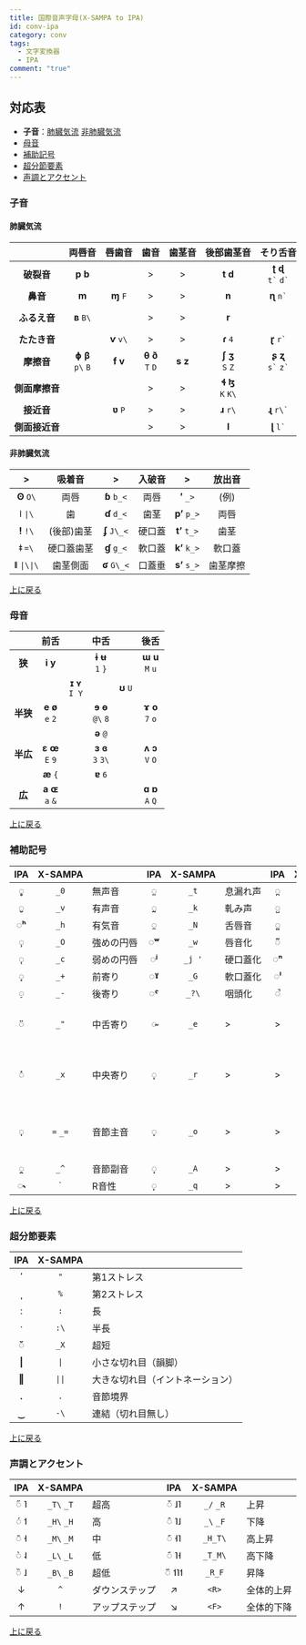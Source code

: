 ```yaml
---
title: 国際音声字母(X-SAMPA to IPA)
id: conv-ipa
category: conv
tags:
  - 文字変換器
  - IPA
comment: "true"
---
```

<HLConverter src="/conv/ipa.tsv" />

## 対応表

- **子音**：[肺臓気流](#肺臓気流) [非肺臓気流](#非肺臓気流)
- [母音](#母音)
- [補助記号](#補助記号)
- [超分節要素](#超分節要素)
- [声調とアクセント](#声調とアクセント)

### 子音

#### 肺臓気流

|⁠⁠⁠⁠⁠⁠⁠⁠⁠⁠⁠⁠⁠⁠⁠⁠⁠⁠|両⁠唇⁠音|唇⁠歯⁠音|歯⁠音|歯⁠茎⁠音|後⁠部⁠歯⁠茎⁠音|そ⁠り⁠舌⁠音|硬⁠口⁠蓋⁠音|軟⁠口⁠蓋⁠音|口⁠蓋⁠垂⁠音|咽⁠頭⁠音|声⁠門⁠音| |>|その他|
|:---:|:---:|:---:|:---:|:---:|:---:|:---:|:---:|:---:|:---:|:---:|:---:|:---:|:---:|:---:|
|**破裂音**|**p b**| |>|>|**t d**|**ʈ ɖ**<br>`` t` `` `` d` ``|**c ɟ**<br>`c` `J\` |**k ɡ**|**q ɢ**<br>`q` `G\` | |**ʔ** `?`| |**ʍ w**<br>`W` `w`|両唇軟口蓋接近音|
|**鼻音**|**m**|**ɱ** `F`|>|>|**n**|**ɳ** `` n` ``|**ɲ** `J`|**ŋ** `N`|**ɴ** `N\` | | |^|**ɥ** `H`|両唇硬口蓋接近音|
|**ふるえ音**|**ʙ** `B\` | |>|>|**r**| |**ʀ** `R\` | | | | |^|**ʜ&nbsp;ʢ**<br>`H\`&nbsp;`<\` |喉頭蓋摩擦音|
|**たたき音**| |**ⱱ** `v\`|>|>|**ɾ** `4`|**ɽ** `` r` ``| | | | | |^|**ʡ** `>\` |喉頭蓋破裂音|
|**摩擦音**|**ɸ&nbsp;β**<br>`p\`&nbsp;`B`|**f v**|**θ&nbsp;ð**<br>`T`&nbsp;`D`|**s z**|**ʃ&nbsp;ʒ**<br>`S`&nbsp;`Z`|**ʂ&nbsp;ʐ**<br>`` s` ``&nbsp;`` z` ``|**ç&nbsp;ʝ**<br>`C`&nbsp;`j\`|**x&nbsp;ɣ**<br>`x`&nbsp;`G`|**χ&nbsp;ʁ**<br>`X`&nbsp;`R`|**ħ&nbsp;ʕ**<br>`X\`&nbsp;`?⁠\`|**h&nbsp;ɦ**<br>`h`&nbsp;`h\` |^|**ɕ&nbsp;ʑ**<br>`s\`&nbsp;`z\`|歯茎硬口蓋摩擦音|
|**側面摩擦音**| | |>|>|**ɬ ɮ**<br>`K` `K\`| | | | | | |^|**ɺ** `l\`|歯茎側面はじき音|
|**接近音**| |**ʋ** `P`|>|>|**ɹ** `r\` |**ɻ** `` r\` ``|**j**|**ɰ** `M\`| | | |^|**ɧ** `x\`|無⁠声⁠後⁠部⁠歯⁠茎⁠軟⁠口⁠蓋⁠摩⁠擦⁠音|
|**側⁠面⁠接⁠近⁠音**| | |>|>|**l**|**ɭ** `` l` ``|**ʎ** `L`|**ʟ** `L\`| | | |^|**ɫ** `5`|軟口蓋歯茎側面接近音|

#### 非肺臓気流

|>|吸着音|>|入破音|>|放出音|
|:---:|:---:|:---:|:---:|:---:|:---:|
|**ʘ** `O\`|両唇|**ɓ** `b_<`|両唇|**ʼ** `_>`|(例)|
|**ǀ** `\|\`|歯|**ɗ** `d_<`|歯茎|**pʼ** `p_>`|両唇|
|**ǃ** `!\`|(後部)歯茎|**ʄ** `J\_<`|硬口蓋|**tʼ** `t_>`|歯茎|
|**ǂ** `=\`|硬口蓋歯茎|**ɠ** `g_<`|軟口蓋|**kʼ** `k_>`|軟口蓋|
|**ǁ** `\|\\|\`|歯茎側面|**ʛ** `G\_<`|口蓋垂|**sʼ** `s_>`|歯茎摩擦|

[上に戻る](#対応表)

### 母音

| |前舌| |中舌| |後舌|
|:---:|:---:|:---:|:---:|:---:|:---:|
|**狭**|**i y**| |**ɨ ʉ**<br>`1` `}`| |**ɯ u**<br>`M` `u`|
| | |**ɪ ʏ**<br>`I Y`| |**ʊ** `U`| |
|**半狭**|**e ø**<br>`e` `2`| |**ɘ ɵ**<br>`@\` `8`| |**ɤ o**<br>`7` `o`|
| | | |**ə** `@`| | |
|**半広**|**ɛ œ**<br>`E` `9`| |**ɜ ɞ**<br>`3` `3\`| |**ʌ ɔ**<br>`V` `O`|
| |**æ** `{`| |**ɐ** `6`| | |
|**広**|**a ɶ**<br>`a` `&`| | | |**ɑ ɒ**<br>`A` `Q`|

[上に戻る](#対応表)

### 補助記号

|IPA|X⁠-⁠SAMPA| |IPA|X⁠-⁠SAMPA| |IPA|X⁠-⁠SAMPA| |
|:---:|:---:|:---|:---:|:---:|:---|:---:|:---:|:---|
|**◌̥**|`_0`|無声音|**◌̤**|`_t`|息⁠漏⁠れ⁠声|**◌̪**|`_d`|歯音|
|**◌̬**|`_v`|有声音|**◌̰**|`_k`|軋み声|**◌̺**|`_a`|舌尖音|
|**◌ʰ**|`_h`|有気音|**◌̼**|`_N`|舌唇音|**◌̻**|`_m`|舌端音|
|**◌̹**|`_O`|強⁠め⁠の⁠円⁠唇|**◌ʷ**|`_w`|唇音化|**◌̃**|`~ _~`|鼻音化|
|**◌̜**|`_c`|弱めの円唇|**◌ʲ**|`_j '`|硬口蓋化|**◌ⁿ**|`_n`|鼻⁠腔⁠開⁠放|
|**◌̟**|`_+`|前寄り|**◌ˠ**|`_G`|軟口蓋化|**◌ˡ**|`_l`|側面開放|
|**◌̠**|`_-`|後寄り|**◌ˤ**|`_?\`|咽頭化|**◌̚**|`_}`|内破音|
|**◌̈**|`_"`|中舌寄り|**◌̴**|`_e`|>|>|>|軟口蓋化あるいは咽頭化|
|**◌̽**|`_x`|中央寄り|**◌̝**|`_r`|>|>|>|上寄り, 有声歯茎摩擦音 [ɹ̝]|
|**◌̩**|`=` `_=`|音節主音|**◌̞**|`_o`|>|>|>|下寄り, 有声両唇接近音 [β̞]|
|**◌̯**|`_^`|音節副音|**◌̘**|`_A`|>|>|>|舌根前進|
|**◌˞**|`` ` ``|R音性|**◌̙**|`_q`|>|>|>|舌根後退|

[上に戻る](#対応表)

### 超分節要素

|IPA|X⁠-⁠SAMPA| |
|:---:|:---:|:---|
|**ˈ**|`"`|第1ストレス|
|**ˌ**|`%`|第2ストレス|
|**ː**|`:`|長|
|**ˑ**|`:\`|半長|
|**◌̆**|`_X`|超短|
|**\|**|`\|`|小さな切れ目（韻脚）|
|**‖**|`\|\|`|大きな切れ目（イントネーション）|
|**.**|`.`|音節境界|
|**‿**|`-\`|連結（切れ目無し）|

[上に戻る](#対応表)

### 声調とアクセント

|IPA|X-SAMPA| |IPA|X-SAMPA| |
|:---:|:---:|:---|:---:|:---:|:---|
|◌̋ ˥|`_T\` `_T`|超高|◌̌ ˩˥|`_/` `_R`|上昇|
|◌́ ˦|`_H\` `_H`|高|◌̂ ˥˩|`_\` `_F`|下降|
|◌̄ ˧|`_M\` `_M`|中|◌᷄ ˧˥|`_H_T\`|高上昇|
|◌̀ ˨|`_L\` `_L`|低|◌᷇ ˥˧|`_T_M\`|高下降|
|◌̏ ˩|`_B\` `_B`|超低|◌᷈ ˦˥˦|`_R_F`|昇降|
|↓|`^`|ダウンステップ|↗|`<R>`|全体的上昇|
|↑|`!`|アップステップ|↘|`<F>`|全体的下降|

[上に戻る](#対応表)

